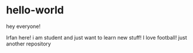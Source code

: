 # hello-world

hey everyone!

Irfan here! i am student and just want to learn new stuff!
I love football!
just another repository
